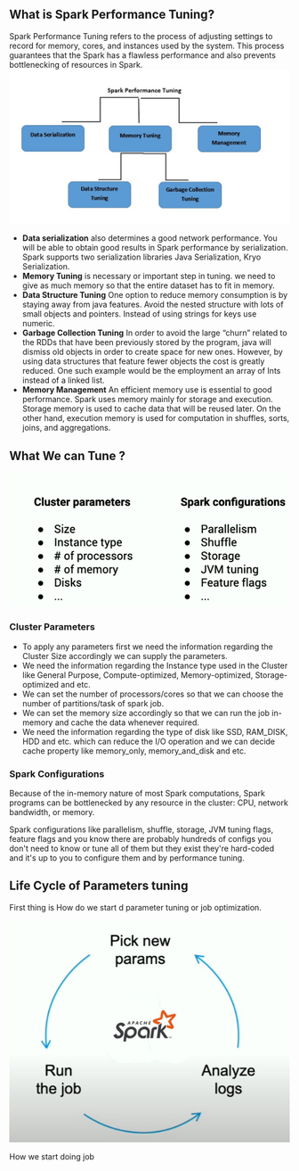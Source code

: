 ## What is Spark Performance Tuning?

Spark Performance Tuning refers to the process of adjusting settings to record for memory, cores, and instances used by the system. This process guarantees that the Spark has a flawless performance and also prevents bottlenecking of resources in Spark.
![Spark](https://github.com/gurditsingh/blog/blob/gh-pages/_screenshots/spark-tuning.jpg?raw=true)

 - **Data serialization** also determines a good network performance. You will be able to obtain good results in Spark performance by serialization. Spark supports two serialization libraries Java Serialization, Kryo Serialization.
 - **Memory Tuning** is necessary or important step in tuning. we need to give as much memory so that the entire dataset has to fit in memory.
 -  **Data Structure Tuning** One option to reduce memory consumption is by staying away from java features. Avoid the nested structure with lots of small objects and pointers. Instead of using strings for keys use numeric.
 -  **Garbage Collection Tuning** In order to avoid the large “churn” related to the RDDs that have been previously stored by the program, java will dismiss old objects in order to create space for new ones. However, by using data structures that feature fewer objects the cost is greatly reduced. One such example would be the employment an array of Ints instead of a linked list.
 -  **Memory Management** An efficient memory use is essential to good performance. Spark uses memory mainly for storage and execution. Storage memory is used to cache data that will be reused later. On the other hand, execution memory is used for computation in shuffles, sorts, joins, and aggregations.

## What We can Tune ?

![Spark](https://github.com/gurditsingh/blog/blob/gh-pages/_screenshots/spark-tuning2.png?raw=true)

### Cluster Parameters

 - To apply any parameters first we need the information regarding the Cluster Size accordingly we can supply the parameters.
 - We need the information regarding the Instance type used in the Cluster like General Purpose, Compute-optimized, Memory-optimized, Storage-optimized and etc.
 - We can set the number of processors/cores so that we can choose the number of partitions/task of spark job.
 - We can set the memory size accordingly so that we can run the job in-memory and cache the data whenever required.
 - We need the information regarding the type of disk like SSD, RAM_DISK, HDD and etc. which can reduce the I/O operation and we can decide cache property like memory_only, memory_and_disk and etc.  

### Spark Configurations
Because of the in-memory nature of most Spark computations, Spark programs can be bottlenecked by any resource in the cluster: CPU, network bandwidth, or memory. 

Spark configurations like parallelism, shuffle, storage, JVM tuning flags, feature flags and you know there are probably hundreds of configs you don't need to know or tune all of them but they exist they're hard-coded and it's up to you to configure them and by performance tuning.

## Life Cycle of Parameters tuning

First thing is How do we start d parameter tuning or job optimization. 

![Spark](https://github.com/gurditsingh/blog/blob/gh-pages/_screenshots/spark-tuning-lifecycle.jpg?raw=true)

How we start doing job 






<!--stackedit_data:
eyJoaXN0b3J5IjpbLTQwODQ1MTA3OSwxNjE5MTI3MTk4LDE5OD
gzOTMzMjgsMTg3Nzc2OTQ1NSwyMDE0MDU3Nzg1LC0xMDU1ODE0
ODA3LC0xNzc2NDE1Mzc0LDE2MDY5MzYwOTcsNTg0NzczODM5LD
E0MzcyOTE2NDUsLTIwODg3NDY2MTIsMzkwODI3Njk3LC02NDA2
ODg3NjUsNDU0MDk4MjkwLC0xMjQ1NjE5MTE0LDE2Mjc4NTQwMT
csLTE3OTc3MDI2NDgsLTE2NTQzMDAzNSw3ODYzODM0ODUsLTcz
MDM2MTMyN119
-->